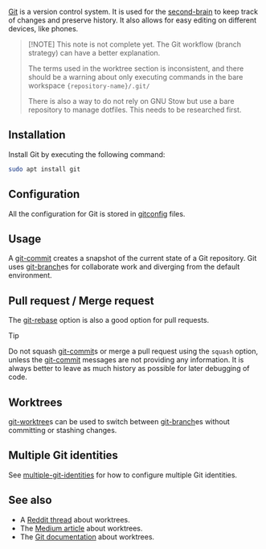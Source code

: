 [Git](https://git-scm.com/) is a version control system.
It is used for the [second-brain](second-brain.md) to keep track of changes and preserve history.
It also allows for easy editing on different devices, like phones.

> [!NOTE]<!-- TODO -->
> This note is not complete yet.
> The Git workflow (branch strategy) can have a better explanation.
> 
> The terms used in the worktree section is inconsistent, and there should be a warning about only executing commands in the bare workspace `{repository-name}/.git/`
> 
> There is also a way to do not rely on GNU Stow but use a bare repository to manage dotfiles.
> This needs to be researched first.

## Installation
Install Git by executing the following command:
```sh
sudo apt install git
```

## Configuration
All the configuration for Git is stored in [gitconfig](gitconfig.md) files.

## Usage
A [git-commit](git-commit.md) creates a snapshot of the current state of a Git repository.
Git uses [git-branch](git-branch.md)es for collaborate work and diverging from the default environment.

## Pull request / Merge request
The [git-rebase](git-rebase.md) option is also a good option for pull requests.

> [!TIP]
> Do not squash [git-commit](git-commit.md)s or merge a pull request using the `squash` option, unless the [git-commit](git-commit.md) messages are not providing any information.
> It is always better to leave as much history as possible for later debugging of code.

## Worktrees
[git-worktree](git-worktree.md)s can be used to switch between [git-branch](git-branch.md)es without committing or stashing changes. 

## Multiple Git identities
See [multiple-git-identities](multiple-git-identities.md) for how to configure multiple Git identities.

## See also
* A [Reddit thread](https://www.reddit.com/r/git/comments/wwapum/comment/ilkdpzv/) about worktrees.
* The [Medium article](https://medium.com/ngconf/git-worktrees-in-use-f4e516512feb) about worktrees. 
* The [Git documentation](https://git-scm.com/docs/git-worktree) about worktrees.
